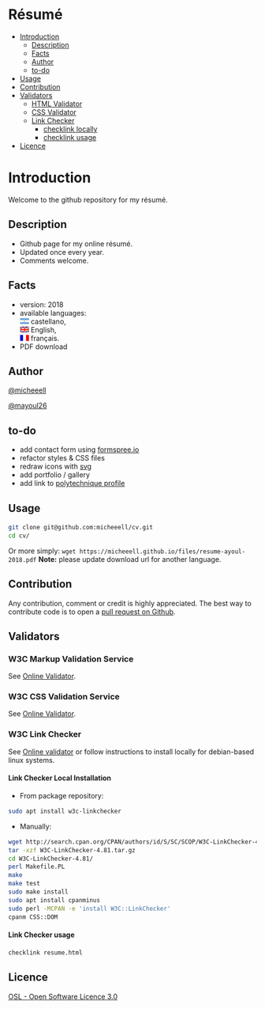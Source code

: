 Résumé
======

  + [Introduction](#introduction)
    + [Description](#description)
    + [Facts](#facts)
    + [Author](#author)
    + [to-do](#to-do)
  + [Usage](#usage)
  + [Contribution](#contribution)
  + [Validators](#validators)
    + [HTML Validator](#markup-validator)
    + [CSS Validator](#css-validator)
    + [Link Checker](#link-checker)
      + [checklink locally](#checklink-local)
      + [checklink usage](#checklink-usage)
  + [Licence](#licence)

# Introduction
<a name="introduction"></a>
Welcome to the github repository for my résumé.

## Description ##
<a name="description"></a>
- Github page for my online résumé.
- Updated once every year.
- Comments welcome.

## Facts ##
<a name="facts"></a>
- version: 2018
- available languages:<br>
![bandera argentina](./files/flag_ar.png) castellano,<br>
![English flag](./files/flag_en.png) English,<br>
![drapeau français](./files/flag_fr.png) français.
- PDF download

## Author ##
<a name="author"></a>
[@micheeell](https://twitter.com/micheeell)

[@mayoul26](https://twitter.com/mayoul26)

## to-do ##
<a name="to-do"></a>

- add contact form using [formspree.io](formspree.io)
- refactor styles & CSS files
- redraw icons with [svg](https://en.wikipedia.org/wiki/Scalable_Vector_Graphics)
- add portfolio / gallery
- add link to [polytechnique profile](https://ax.polytechnique.org/person/michael-ayoul/40834)


## Usage ##
<a name="usage"></a>

```bash
git clone git@github.com:micheeell/cv.git
cd cv/
```
Or more simply: `wget https://micheeell.github.io/files/resume-ayoul-2018.pdf`
**Note:** please update download url for another language.

## Contribution ##
<a name="contribution"></a>
Any contribution, comment or credit is highly appreciated. The best way to contribute code is to open a [pull request on Github](https://help.github.com/articles/using-pull-requests).


## Validators ##
<a name="validators"></a>

### W3C Markup Validation Service ###
<a name="markup-validator"></a>

See [Online Validator](https://validator.w3.org/).

### W3C CSS Validation Service ###
<a name="css-validator"></a>

See [Online Validator](http://jigsaw.w3.org/css-validator/validator).


### W3C Link Checker ###
<a name="link-checker"></a>

See [Online validator](https://validator.w3.org/checklink) or follow instructions to install locally for debian-based linux systems.

#### Link Checker Local Installation ####
<a name="checklink-local"></a>

- From package repository:
```bash
sudo apt install w3c-linkchecker
```

- Manually:
```bash
wget http://search.cpan.org/CPAN/authors/id/S/SC/SCOP/W3C-LinkChecker-4.81.tar.gz
tar -xzf W3C-LinkChecker-4.81.tar.gz
cd W3C-LinkChecker-4.81/
perl Makefile.PL
make
make test
sudo make install
sudo apt install cpanminus
sudo perl -MCPAN -e 'install W3C::LinkChecker'
cpanm CSS::DOM
```

#### Link Checker usage ####
<a name="checklink-usage"></a>

```bash
checklink resume.html
```


Licence
---
<a name="licence"></a>
[OSL - Open Software Licence 3.0](http://opensource.org/licenses/osl-3.0.php)
